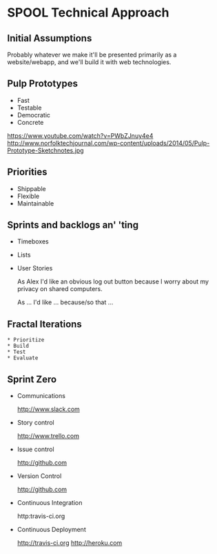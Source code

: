 SPOOL Technical Approach
========================

Initial Assumptions
-------------------
  Probably whatever we make it'll be presented primarily as a website/webapp, and we'll build it with web technologies.

Pulp Prototypes
---------------

  * Fast
  * Testable
  * Democratic
  * Concrete

  https://www.youtube.com/watch?v=PWbZJnuy4e4
  http://www.norfolktechjournal.com/wp-content/uploads/2014/05/Pulp-Prototype-Sketchnotes.jpg

Priorities
----------
  * Shippable
  * Flexible
  * Maintainable

Sprints and backlogs an' 'ting
------------------------------
  * Timeboxes
  * Lists
  * User Stories

    As Alex I'd like an obvious log out button because I worry about my privacy on shared computers.

    As ... I'd like ... because/so that ...


  Fractal Iterations
  ------------------

    * Prioritize
    * Build
    * Test
    * Evaluate

Sprint Zero
-----------

* Communications

  http://www.slack.com

* Story control

  http://www.trello.com

* Issue control

  http://github.com

* Version Control

  http://github.com

* Continuous Integration

  http:travis-ci.org

* Continuous Deployment

  http://travis-ci.org
  http://heroku.com

